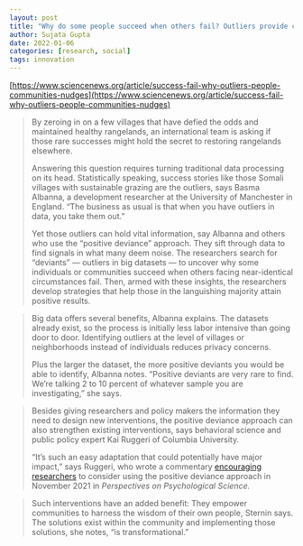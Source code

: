 ```yaml
---
layout: post
title: "Why do some people succeed when others fail? Outliers provide clues"
author: Sujata Gupta
date: 2022-01-06
categories: [research, social]
tags: innovation
---
```


[https://www.sciencenews.org/article/success-fail-why-outliers-people-communities-nudges](https://www.sciencenews.org/article/success-fail-why-outliers-people-communities-nudges)

> By zeroing in on a few villages that have defied the odds and maintained healthy rangelands, an international team is asking if those rare successes might hold the secret to restoring rangelands elsewhere. 
>
> Answering this question requires turning traditional data processing on its head. Statistically speaking, success stories like those Somali villages with sustainable grazing are the outliers, says Basma Albanna, a development researcher at the University of Manchester in England. “The business as usual is that when you have outliers in data, you take them out.”
>
> Yet those outliers can hold vital information, say Albanna and others who use the “positive deviance” approach. They sift through data to find signals in what many deem noise. The researchers search for “deviants” — outliers in big datasets — to uncover why some individuals or communities succeed when others facing near-identical circumstances fail. Then, armed with these insights, the researchers develop strategies that help those in the languishing majority attain positive results.

> Big data offers several benefits, Albanna explains. The datasets already exist, so the process is initially less labor intensive than going door to door. Identifying outliers at the level of villages or neighborhoods instead of individuals reduces privacy concerns.
>
> Plus the larger the dataset, the more positive deviants you would be able to identify, Albanna notes. “Positive deviants are very rare to find. We’re talking 2 to 10 percent of whatever sample you are investigating,” she says.

> Besides giving researchers and policy makers the information they need to design new interventions, the positive deviance approach can also strengthen existing interventions, says behavioral science and public policy expert Kai Ruggeri of Columbia University.
>
> “It’s such an easy adaptation that could potentially have major impact,” says Ruggeri, who wrote a commentary [encouraging researchers](https://journals.sagepub.com/doi/10.1177/17456916211017865) to consider using the positive deviance approach in November 2021 in *Perspectives on Psychological Science.*

> Such interventions have an added benefit: They empower communities to harness the wisdom of their own people, Sternin says. The solutions exist within the community and implementing those solutions, she notes, “is transformational.” 
